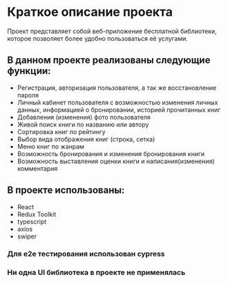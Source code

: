 # Краткое описание проекта
Проект представляет собой веб-приложение бесплатной библиотеки, которое позволяет более удобно пользоваться её услугами.

## В данном проекте реализованы следующие функции:

* Регистрация, авторизация пользователя, а так же восстановление пароля
* Личный кабинет пользователя с возможностью изменения личных данных, информацией о бронировании, историей прочитанных книг
* Добавления (изменения) фото пользователя
* Живой поиск книги по названию или автору
* Сортировка книг по рейтингу
* Выбор вида отображения книг (строка, сетка)
* Меню книг по жанрам
* Возможность бронирования и изменения бронирования книги
* Возможность выставления оценки книги и написания(изменения) комментария

## В проекте использованы: 

* React
* Redux Toolkit
* typescript
* axios
* swiper

### Для e2e тестирования использован cypress

### Ни одна UI библиотека в проекте не применялась
